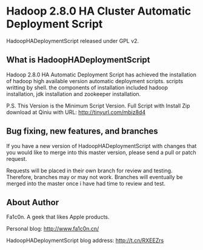 Hadoop 2.8.0 HA Cluster Automatic Deployment Script
========



HadoopHADeploymentScript released under GPL v2.

What is HadoopHADeploymentScript
--------------------------------------

Hadoop 2.8.0 HA Automatic Deployment Script has achieved the installation of hadoop high available version automatic deployment scripts. scripts writting by shell. the components of installation included hadoop installation, jdk installation and zookeeper installation.

P.S. This Version is the Minimum Script Version.
Full Script with Install Zip download at Qiniu with URL: http://tinyurl.com/mbjz8d4


Bug fixing, new features, and branches
--------------------------------------

If you have a new version of HadoopHADeploymentScript with changes that you would like to merge into this master version, please send a pull or patch request.

Requests will be placed in their own branch for review and testing. Therefore, branches may or may not work. Branches will eventually be merged into the master once i have had time to review and test.

About Author
---------------------------------------
Fa1c0n.
A geek that likes Apple products.

Personal blog: http://www.fa1c0n.cn/

HadoopHADeploymentScript blog address: http://t.cn/RXEEZrs




